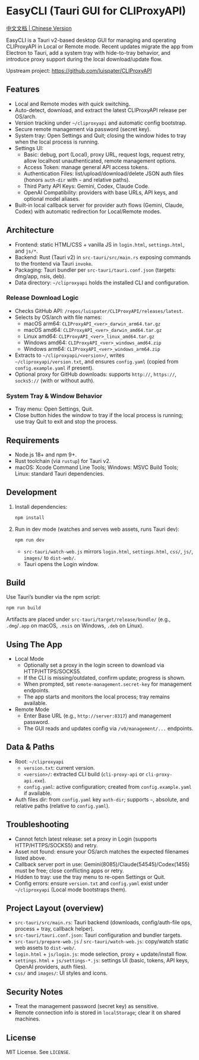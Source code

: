 # EasyCLI (Tauri GUI for CLIProxyAPI)

[中文文档 | Chinese Version](README_CN.md)

EasyCLI is a Tauri v2-based desktop GUI for managing and operating CLIProxyAPI in Local or Remote mode. Recent updates migrate the app from Electron to Tauri, add a system tray with hide-to-tray behavior, and introduce proxy support during the local download/update flow.

Upstream project: https://github.com/luispater/CLIProxyAPI

## Features
- Local and Remote modes with quick switching.
- Auto-detect, download, and extract the latest CLIProxyAPI release per OS/arch.
- Version tracking under `~/cliproxyapi` and automatic config bootstrap.
- Secure remote management via password (secret key).
- System tray: Open Settings and Quit; closing the window hides to tray when the local process is running.
- Settings UI:
  - Basic: debug, port (Local), proxy URL, request logs, request retry, allow localhost unauthenticated, remote management options.
  - Access Token: manage general API access tokens.
  - Authentication Files: list/upload/download/delete JSON auth files (honors `auth-dir` with `~` and relative paths).
  - Third Party API Keys: Gemini, Codex, Claude Code.
  - OpenAI Compatibility: providers with base URLs, API keys, and optional model aliases.
- Built-in local callback server for provider auth flows (Gemini, Claude, Codex) with automatic redirection for Local/Remote modes.

## Architecture
- Frontend: static HTML/CSS + vanilla JS in `login.html`, `settings.html`, and `js/*`.
- Backend: Rust (Tauri v2) in `src-tauri/src/main.rs` exposing commands to the frontend via Tauri `invoke`.
- Packaging: Tauri bundler per `src-tauri/tauri.conf.json` (targets: dmg/app, nsis, deb).
- Data directory: `~/cliproxyapi` holds the installed CLI and configuration.

### Release Download Logic
- Checks GitHub API: `/repos/luispater/CLIProxyAPI/releases/latest`.
- Selects by OS/arch with file names:
  - macOS arm64: `CLIProxyAPI_<ver>_darwin_arm64.tar.gz`
  - macOS amd64: `CLIProxyAPI_<ver>_darwin_amd64.tar.gz`
  - Linux amd64: `CLIProxyAPI_<ver>_linux_amd64.tar.gz`
  - Windows amd64: `CLIProxyAPI_<ver>_windows_amd64.zip`
  - Windows arm64: `CLIProxyAPI_<ver>_windows_arm64.zip`
- Extracts to `~/cliproxyapi/<version>/`, writes `~/cliproxyapi/version.txt`, and ensures `config.yaml` (copied from `config.example.yaml` if present).
- Optional proxy for GitHub downloads: supports `http://`, `https://`, `socks5://` (with or without auth).

### System Tray & Window Behavior
- Tray menu: Open Settings, Quit.
- Close button hides the window to tray if the local process is running; use tray Quit to exit and stop the process.

## Requirements
- Node.js 18+ and npm 9+.
- Rust toolchain (via `rustup`) for Tauri v2.
- macOS: Xcode Command Line Tools; Windows: MSVC Build Tools; Linux: standard Tauri dependencies.

## Development
1. Install dependencies:
   ```bash
   npm install
   ```
2. Run in dev mode (watches and serves web assets, runs Tauri dev):
   ```bash
   npm run dev
   ```
   - `src-tauri/watch-web.js` mirrors `login.html`, `settings.html`, `css/`, `js/`, `images/` to `dist-web/`.
   - Tauri opens the Login window.

## Build
Use Tauri’s bundler via the npm script:
```bash
npm run build
```
Artifacts are placed under `src-tauri/target/release/bundle/` (e.g., `.dmg`/`.app` on macOS, `.nsis` on Windows, `.deb` on Linux).

## Using The App
- Local Mode
  - Optionally set a proxy in the login screen to download via HTTP/HTTPS/SOCKS5.
  - If the CLI is missing/outdated, confirm update; progress is shown.
  - When prompted, set `remote-management.secret-key` for management endpoints.
  - The app starts and monitors the local process; tray remains available.
- Remote Mode
  - Enter Base URL (e.g., `http://server:8317`) and management password.
  - The GUI reads and updates config via `/v0/management/...` endpoints.

## Data & Paths
- Root: `~/cliproxyapi`
  - `version.txt`: current version.
  - `<version>/`: extracted CLI build (`cli-proxy-api` or `cli-proxy-api.exe`).
  - `config.yaml`: active configuration; created from `config.example.yaml` if available.
- Auth files dir: from `config.yaml` key `auth-dir`; supports `~`, absolute, and relative paths (relative to `config.yaml`).

## Troubleshooting
- Cannot fetch latest release: set a proxy in Login (supports HTTP/HTTPS/SOCKS5) and retry.
- Asset not found: ensure your OS/arch matches the expected filenames listed above.
- Callback server port in use: Gemini(8085)/Claude(54545)/Codex(1455) must be free; close conflicting apps or retry.
- Hidden to tray: use the tray menu to re-open Settings or Quit.
- Config errors: ensure `version.txt` and `config.yaml` exist under `~/cliproxyapi` (Local mode bootstraps them).

## Project Layout (overview)
- `src-tauri/src/main.rs`: Tauri backend (downloads, config/auth-file ops, process + tray, callback helper).
- `src-tauri/tauri.conf.json`: Tauri configuration and bundler targets.
- `src-tauri/prepare-web.js` / `src-tauri/watch-web.js`: copy/watch static web assets to `dist-web/`.
- `login.html` + `js/login.js`: mode selection, proxy + update/install flow.
- `settings.html` + `js/settings-*.js`: settings UI (basic, tokens, API keys, OpenAI providers, auth files).
- `css/` and `images/`: UI styles and icons.

## Security Notes
- Treat the management password (secret key) as sensitive.
- Remote connection info is stored in `localStorage`; clear it on shared machines.

## License
MIT License. See `LICENSE`.
